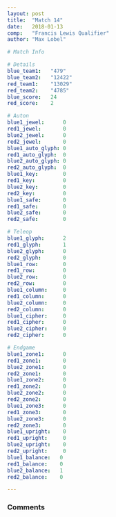 ```yaml
---
layout: post
title:  "Match 14"
date:   2018-01-13
comp:   "Francis Lewis Qualifier"
author: "Max Lobel"

# Match Info

# Details
blue_team1:   "479"
blue_team2:   "12422"
red_team1:    "13029"
red_team2:    "4785"
blue_score:   24
red_score:    2

# Auton
blue1_jewel:      0
red1_jewel:       0
blue2_jewel:      0
red2_jewel:       0
blue1_auto_glyph: 0
red1_auto_glyph:  0
blue2_auto_glyph: 0
red2_auto_glyph:  0
blue1_key:        0
red1_key:         0
blue2_key:        0
red2_key:         0
blue1_safe:       0
red1_safe:        0
blue2_safe:       0
red2_safe:        0

# Teleop
blue1_glyph:      2
red1_glyph:       1
blue2_glyph:      0
red2_glyph:       0
blue1_row:        0
red1_row:         0
blue2_row:        0
red2_row:         0
blue1_column:     0
red1_column:      0
blue2_column:     0
red2_column:      0
blue1_cipher:     0
red1_cipher:      0
blue2_cipher:     0
red2_cipher:      0

# Endgame
blue1_zone1:      0
red1_zone1:       0
blue2_zone1:      0
red2_zone1:       0
blue1_zone2:      0
red1_zone2:       0
blue2_zone2:      0
red2_zone2:       0
blue1_zone3:      0
red1_zone3:       0
blue2_zone3:      0
red2_zone3:       0
blue1_upright:    0
red1_upright:     0
blue2_upright:    0
red2_upright:     0
blue1_balance:   0
red1_balance:    0
blue2_balance:   1
red2_balance:    0

---
```


### Comments
